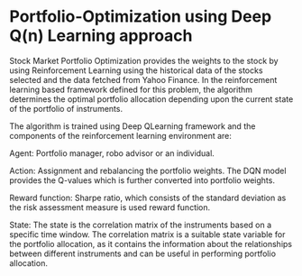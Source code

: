 # Portfolio-Optimization using Deep Q(n) Learning approach
Stock Market Portfolio Optimization provides the weights to the stock by using Reinforcement Learning using the historical data of the stocks selected and the data fetched from Yahoo Finance.
In the reinforcement learning based framework defined for this problem, the algorithm determines the optimal portfolio allocation depending upon the current state of the portfolio of instruments.

The algorithm is trained using Deep QLearning framework and the components of the reinforcement learning environment are:

Agent: Portfolio manager, robo advisor or an individual.

Action: Assignment and rebalancing the portfolio weights. The DQN model provides the Q-values which is further converted into portfolio weights.

Reward function: Sharpe ratio, which consists of the standard deviation as the risk assessment measure is used reward function.

State: The state is the correlation matrix of the instruments based on a specific time window. The correlation matrix is a suitable state variable for the portfolio allocation, as it contains the information about the relationships between different instruments and can be useful in performing portfolio allocation.
